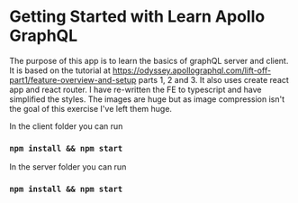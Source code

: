 # Getting Started with Learn Apollo GraphQL
The purpose of this app is to learn the basics of graphQL server and client. It is based on the tutorial at 
https://odyssey.apollographql.com/lift-off-part1/feature-overview-and-setup parts 1, 2 and 3. 
It also uses create react app and react router. I have re-written the FE to typescript and have simplified the styles.
The images are huge but as image compression isn't the goal of this exercise I've left them huge.

In the client folder you can run
### `npm install && npm start`

In the server folder you can run
### `npm install && npm start`
